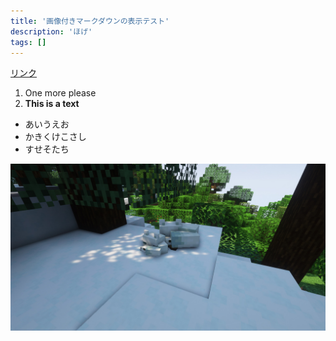 ```yaml
---
title: '画像付きマークダウンの表示テスト'
description: 'ほげ'
tags: []
---
```


[リンク](https://www.google.com)

1. One more please
2. **This is a text**

- あいうえお
- かきくけこさし
- すせそたち

![イメージ](images/background.png)
